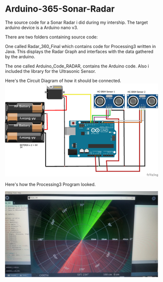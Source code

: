 # Arduino-365-Sonar-Radar
The source code for a Sonar Radar i did during my intership. The target arduino device is a Arduino nano v3.

There are two folders containing source code:

One called Radar_360_Final which contains code for Processing3 written in Java.
This displays the Radar Graph and interfaces with the data gathered by the arduino.

The one called Arduino_Code_RADAR, contains the Arduino code. Also i included the library for the Ultrasonic Sensor. 

Here's the Circuit Diagram of how it should be connected. 
![Circuit Diagram](https://github.com/EduVen97/Arduino-365-Sonar-Radar/blob/main/Circuit%20Diagram/Diagrama%20circuital%20Radar%20arduino_bb.png)

Here's how the Processing3 Program looked.

![Processing](https://github.com/EduVen97/Arduino-365-Sonar-Radar/blob/main/Circuit%20Diagram/20190618_150916.jpg)
